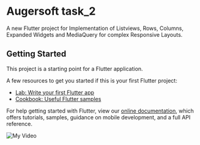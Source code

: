 # Augersoft task_2

A new Flutter project for Implementation of Listviews, Rows, Columns, Expanded Widgets and MediaQuery for complex Responsive Layouts.

## Getting Started

This project is a starting point for a Flutter application.

A few resources to get you started if this is your first Flutter project:

- [Lab: Write your first Flutter app](https://flutter.dev/docs/get-started/codelab)
- [Cookbook: Useful Flutter samples](https://flutter.dev/docs/cookbook)

For help getting started with Flutter, view our
[online documentation](https://flutter.dev/docs), which offers tutorials,
samples, guidance on mobile development, and a full API reference.

![My Video](https://user-images.githubusercontent.com/62956793/138159793-3debd032-9da9-46f2-b4b9-b709dad8cf87.gif)
